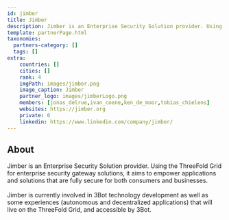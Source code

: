 ```yaml
---
id: jimber
title: Jimber
description: Jimber is an Enterprise Security Solution provider. Using the ThreeFold Grid for enterprise security gateway solutions.
template: partnerPage.html
taxonomies:
  partners-category: []
  tags: []
extra:
    countries: []
    cities: []
    rank: 4
    imgPath: images/jimber.png
    image_caption: Jimber
    partner_logo: images/jimberLogo.png
    members: [jonas_delrue,ivan_coene,ken_de_moor,tobias_chielens]
    websites: https://jimber.org
    private: 0
    linkedin: https://www.linkedin.com/company/jimber/
---
```


## About

Jimber is an Enterprise Security Solution provider. Using the ThreeFold Grid for enterprise security gateway solutions, it aims to empower applications and solutions that are fully secure for both consumers and businesses.
<br/>
<br/>
Jimber is currently involved in 3Bot technology development as well as some experiences (autonomous and decentralized applications) that will live on the ThreeFold Grid, and accessible by 3Bot.

<!-- ## Mission

## Impact

## Powered by ThreeFold

## Join saving our planet!

## Support this project

## TFGrid Solution

### Roadmap

 -->


